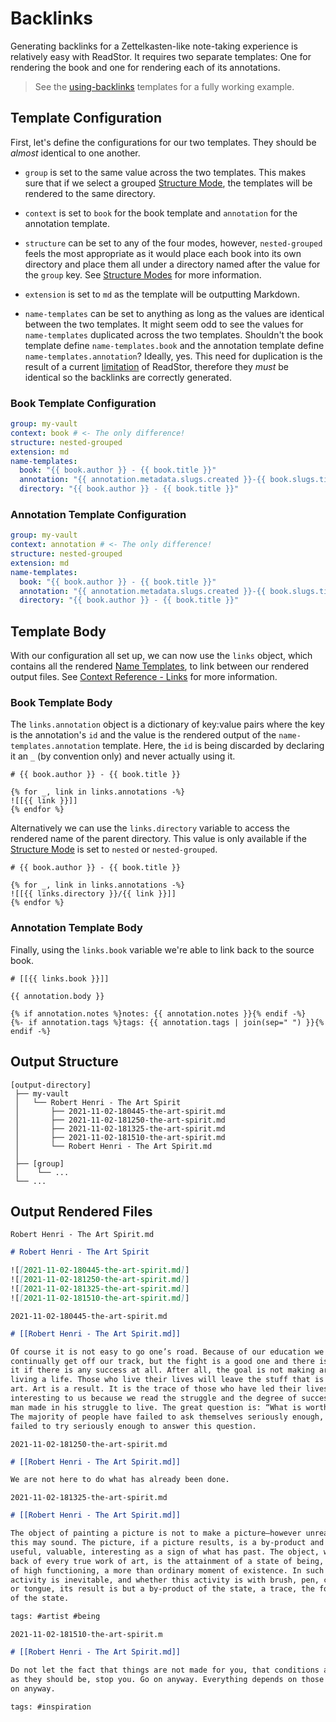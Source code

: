 # Backlinks

Generating backlinks for a Zettelkasten-like note-taking experience is
relatively easy with ReadStor. It requires two separate templates: One for
rendering the book and one for rendering each of its annotations.

> <i class="fa fa-info-circle"></i> See the [using-backlinks][using-backlinks]
> templates for a fully working example.

## Template Configuration

First, let's define the configurations for our two templates. They should be
_almost_ identical to one another.

- `group` is set to the same value across the two templates. This makes sure
  that if we select a grouped [Structure Mode][structure-modes], the templates
  will be rendered to the same directory.

- `context` is set to `book` for the book template and `annotation` for the
  annotation template.

- `structure` can be set to any of the four modes, however, `nested-grouped`
  feels the most appropriate as it would place each book into its own directory
  and place them all under a directory named after the value for the `group`
  key. See [Structure Modes][structure-modes] for more information.

- `extension` is set to `md` as the template will be outputting Markdown.

- `name-templates` can be set to anything as long as the values are identical
  between the two templates. It might seem odd to see the values for
  `name-templates` duplicated across the two templates. Shouldn't the book
  template define `name-templates.book` and the annotation template define
  `name-templates.annotation`? Ideally, yes. This need for duplication is the
  result of a current [limitation][limitation] of ReadStor, therefore they
  _must_ be identical so the backlinks are correctly generated.

### Book Template Configuration

```yaml
group: my-vault
context: book # <- The only difference!
structure: nested-grouped
extension: md
name-templates:
  book: "{{ book.author }} - {{ book.title }}"
  annotation: "{{ annotation.metadata.slugs.created }}-{{ book.slugs.title }}"
  directory: "{{ book.author }} - {{ book.title }}"
```

### Annotation Template Configuration

```yaml
group: my-vault
context: annotation # <- The only difference!
structure: nested-grouped
extension: md
name-templates:
  book: "{{ book.author }} - {{ book.title }}"
  annotation: "{{ annotation.metadata.slugs.created }}-{{ book.slugs.title }}"
  directory: "{{ book.author }} - {{ book.title }}"
```

## Template Body

With our configuration all set up, we can now use the `links` object, which
contains all the rendered [Name Templates][name-templates], to link between
our rendered output files. See [Context Reference - Links][links] for more
information.

### Book Template Body

The `links.annotation` object is a dictionary of key:value pairs where the key
is the annotation's `id` and the value is the rendered output of the
`name-templates.annotation` template. Here, the `id` is being discarded by
declaring it an `_` (by convention only) and never actually using it.

```jinja2
# {{ book.author }} - {{ book.title }}

{% for _, link in links.annotations -%}
![[{{ link }}]]
{% endfor %}
```

Alternatively we can use the `links.directory` variable to access the rendered
name of the parent directory. This value is only available if the
[Structure Mode][structure-modes] is set to `nested` or `nested-grouped`.

<!-- TODO: Verify this works! -->

```jinja2
# {{ book.author }} - {{ book.title }}

{% for _, link in links.annotations -%}
![[{{ links.directory }}/{{ link }}]]
{% endfor %}
```

### Annotation Template Body

Finally, using the `links.book` variable we're able to link back to the source
book.

```jinja2
# [[{{ links.book }}]]

{{ annotation.body }}

{% if annotation.notes %}notes: {{ annotation.notes }}{% endif -%}
{%- if annotation.tags %}tags: {{ annotation.tags | join(sep=" ") }}{% endif -%}
```

## Output Structure

```plaintext
[output-directory]
 ├── my-vault
 │   └── Robert Henri - The Art Spirit
 │       ├── 2021-11-02-180445-the-art-spirit.md
 │       ├── 2021-11-02-181250-the-art-spirit.md
 │       ├── 2021-11-02-181325-the-art-spirit.md
 │       ├── 2021-11-02-181510-the-art-spirit.md
 │       └── Robert Henri - The Art Spirit.md
 │
 ├── [group]
 │    └── ...
 └── ...
```

## Output Rendered Files

`Robert Henri - The Art Spirit.md`

```markdown
# Robert Henri - The Art Spirit

![[2021-11-02-180445-the-art-spirit.md]]
![[2021-11-02-181250-the-art-spirit.md]]
![[2021-11-02-181325-the-art-spirit.md]]
![[2021-11-02-181510-the-art-spirit.md]]
```

`2021-11-02-180445-the-art-spirit.md`

```markdown
# [[Robert Henri - The Art Spirit.md]]

Of course it is not easy to go one’s road. Because of our education we
continually get off our track, but the fight is a good one and there is joy in
it if there is any success at all. After all, the goal is not making art. It is
living a life. Those who live their lives will leave the stuff that is really
art. Art is a result. It is the trace of those who have led their lives. It is
interesting to us because we read the struggle and the degree of success the
man made in his struggle to live. The great question is: “What is worth while?”
The majority of people have failed to ask themselves seriously enough, and have
failed to try seriously enough to answer this question.
```

`2021-11-02-181250-the-art-spirit.md`

```markdown
# [[Robert Henri - The Art Spirit.md]]

We are not here to do what has already been done.
```

`2021-11-02-181325-the-art-spirit.md`

```markdown
# [[Robert Henri - The Art Spirit.md]]

The object of painting a picture is not to make a picture—however unreasonable
this may sound. The picture, if a picture results, is a by-product and may be
useful, valuable, interesting as a sign of what has past. The object, which is
back of every true work of art, is the attainment of a state of being, a state
of high functioning, a more than ordinary moment of existence. In such moments
activity is inevitable, and whether this activity is with brush, pen, chisel,
or tongue, its result is but a by-product of the state, a trace, the footprint
of the state.

tags: #artist #being
```

`2021-11-02-181510-the-art-spirit.m`

```markdown
# [[Robert Henri - The Art Spirit.md]]

Do not let the fact that things are not made for you, that conditions are not
as they should be, stop you. Go on anyway. Everything depends on those who go
on anyway.

tags: #inspiration
```

[links]: ./06-03-links.md
[limitation]: ./02-05-name-templates.html#limitations
[name-templates]: ./02-05-name-templates.md
[structure-modes]: ./02-03-structure-modes.md
[using-backlinks]: https://github.com/tnahs/readstor/tree/main/templates/using-backlinks
